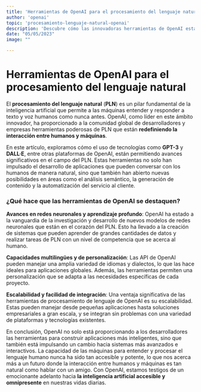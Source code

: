 ```yaml
---
title: 'Herramientas de OpenAI para el procesamiento del lenguaje natural'
author: 'openai'
topic: 'procesamiento-lenguaje-natural-openai'
description: 'Descubre cómo las innovadoras herramientas de OpenAI están revolucionando el campo del procesamiento del lenguaje natural (PLN), permitiendo a los desarrolladores y empresas aprovechar la inteligencia artificial para interpretar y comprender el lenguaje humano de manera efectiva.'
date: "05/05/2023"
image: ""

---
```


# Herramientas de OpenAI para el procesamiento del lenguaje natural

El **procesamiento del lenguaje natural** (**PLN**) es un pilar fundamental de la inteligencia artificial que permite a las máquinas entender y responder a texto y voz humanos como nunca antes. OpenAI, como líder en este ámbito innovador, ha proporcionado a la comunidad global de desarrolladores y empresas herramientas poderosas de PLN que están **redefiniendo la interacción entre humanos y máquinas**.

En este artículo, exploramos cómo el uso de tecnologías como **GPT-3** y **DALL·E**, entre otras plataformas de OpenAI, están permitiendo avances significativos en el campo del PLN. Estas herramientas no solo han impulsado el desarrollo de aplicaciones que pueden conversar con los humanos de manera natural, sino que también han abierto nuevas posibilidades en áreas como el análisis semántico, la generación de contenido y la automatización del servicio al cliente.

### ¿Qué hace que las herramientas de OpenAI se destaquen?

<strong>Avances en redes neuronales y aprendizaje profundo</strong>: OpenAI ha estado a la vanguardia de la investigación y desarrollo de nuevos modelos de redes neuronales que están en el corazón del PLN. Esto ha llevado a la creación de sistemas que pueden aprender de grandes cantidades de datos y realizar tareas de PLN con un nivel de competencia que se acerca al humano.

<strong>Capacidades multilingües y de personalización</strong>: Las API de OpenAI pueden manejar una amplia variedad de idiomas y dialectos, lo que las hace ideales para aplicaciones globales. Además, las herramientas permiten una personalización que se adapta a las necesidades específicas de cada proyecto.

<strong>Escalabilidad y facilidad de integración</strong>: Una ventaja significativa de las herramientas de procesamiento de lenguaje de OpenAI es su escalabilidad. Estas pueden manejar desde pequeñas aplicaciones hasta soluciones empresariales a gran escala, y se integran sin problemas con una variedad de plataformas y tecnologías existentes.

En conclusión, OpenAI no solo está proporcionando a los desarrolladores las herramientas para construir aplicaciones más inteligentes, sino que también está impulsando un cambio hacia sistemas más avanzados e interactivos. La capacidad de las máquinas para entender y procesar el lenguaje humano nunca ha sido tan accesible y potente, lo que nos acerca más a un futuro donde la interacción entre humanos y máquinas es tan natural como hablar con un amigo. Con OpenAI, estamos testigos de un emocionante adelanto hacia **la inteligencia artificial accesible y omnipresente** en nuestras vidas diarias.